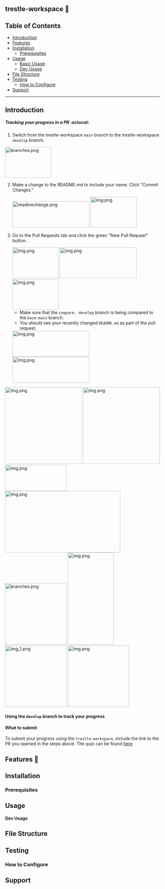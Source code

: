## trestle-workspace 🤖

## Table of Contents
- [Introduction](#introduction)
- [Features](#features)
- [Installation](#installation)
  - [Prerequisites](#prerequisites)
- [Usage](#usage)
  - [Basic Usage](#basic-usage)
  - [Dev Usage](#dev-usage)
- [File Structure](#file-structure)
- [Testing](#testing)
  - [How to Configure](#how-to-contribute)
- [Support](#support)

---
## Introduction

##### Tracking your progress in a PR :octocat:

1. Switch from the trestle-workspace `main` branch to the trestle-workspace `develop` branch.

<img alt="branches.png" height="100" src="https://github.com/hbraswelrh/trestle-workspace/blob/9ef7608ec8c0599a90f1b85d1a3de8259ca9d3a3/assets/img/branches.png" width="150"/>

2. Make a change to the README.md to include your name. Click "Commit Changes."

   <img alt="readmechange.png" height="85" src="https://github.com/hbraswelrh/trestle-workspace/blob/9ef7608ec8c0599a90f1b85d1a3de8259ca9d3a3/assets/img/readmechange.png" width="250"/>
   
   <img alt="img.png" height="100" src="https://github.com/hbraswelrh/trestle-workspace/blob/9ef7608ec8c0599a90f1b85d1a3de8259ca9d3a3/assets/img/img.png" width="150"/>

3. Go to the Pull Requests tab and click the green "New Pull Request" button.

   <img alt="img.png" height="100" src="https://github.com/hbraswelrh/trestle-workspace/blob/9ef7608ec8c0599a90f1b85d1a3de8259ca9d3a3/assets/img/img.png" width="150"/>
   
   <img alt="img.png" height="100" src="https://github.com/hbraswelrh/trestle-workspace/blob/9ef7608ec8c0599a90f1b85d1a3de8259ca9d3a3/assets/img/newPR.png" width="250"/>
   
   <img alt="img.png" height="100" src="https://github.com/hbraswelrh/trestle-workspace/blob/9ef7608ec8c0599a90f1b85d1a3de8259ca9d3a3/assets/img/img.png" width="150"/>
   
   - Make sure that the `compare: develop` branch is being compared to the `base:main` branch.
   - You should see your recently changed `README.md` as part of the pull request.
   
   <img alt="img.png" height="85" src="https://github.com/hbraswelrh/trestle-workspace/blob/9ef7608ec8c0599a90f1b85d1a3de8259ca9d3a3/assets/img/viewPR.png" width="250"/>
   
   <img alt="img.png" height="85" src="https://github.com/hbraswelrh/trestle-workspace/blob/9ef7608ec8c0599a90f1b85d1a3de8259ca9d3a3/assets/img/create_PULL.png" width="250"/>

<img alt="img.png" height="250" src="https://github.com/hbraswelrh/trestle-workspace/blob/9ef7608ec8c0599a90f1b85d1a3de8259ca9d3a3/assets/img/pretty_md.png" width="250"/>

<img alt="img.png" height="250" src="https://github.com/hbraswelrh/trestle-workspace/blob/9ef7608ec8c0599a90f1b85d1a3de8259ca9d3a3/assets/img/learning-course.png" width="250"/>

<img alt="img.png" height="85" src="https://github.com/hbraswelrh/trestle-workspace/blob/9ef7608ec8c0599a90f1b85d1a3de8259ca9d3a3/assets/img/create-PR.png" width="200"/>

<img alt="img.png" height="200" src="https://github.com/hbraswelrh/trestle-workspace/blob/9ef7608ec8c0599a90f1b85d1a3de8259ca9d3a3/assets/img/PRBODY.png" width="375"/>


<img alt="branches.png" height="200" src="https://github.com/hbraswelrh/trestle-workspace/blob/9ef7608ec8c0599a90f1b85d1a3de8259ca9d3a3/assets/img/branches.png" width="200"/>

<img alt="img.png" height="300" src="https://github.com/hbraswelrh/trestle-workspace/blob/9ef7608ec8c0599a90f1b85d1a3de8259ca9d3a3/assets/img/PR.png" width="150"/>

<img alt="img_1.png" height="200" src="https://github.com/hbraswelrh/trestle-workspace/blob/9ef7608ec8c0599a90f1b85d1a3de8259ca9d3a3/assets/img/PR_COMMENT.png" width="200"/>

<img alt="img.png" height="200" src="https://github.com/hbraswelrh/trestle-workspace/blob/9ef7608ec8c0599a90f1b85d1a3de8259ca9d3a3/assets/img/WORKSPACE_PR.png" width="200"/>

#### Using the `develop` branch to track your progress

#### What to submit

To submit your progress using the `trestle-workspace`, include the link to the PR you opened in the steps above. 
The quiz can be found [here](assets/self_assessment/self_assessment.md)

## Features 🔹

## Installation 

### Prerequisites 

## Usage

#### Dev Usage

## File Structure 

## Testing 

### How to Configure

## Support 

